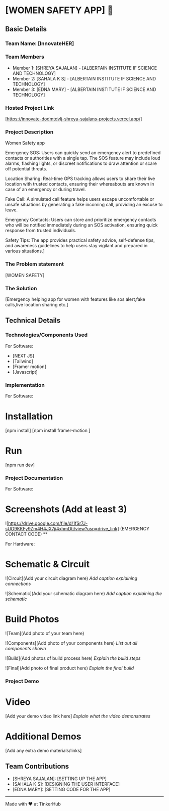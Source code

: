 # [WOMEN SAFETY APP] 🎯


## Basic Details
### Team Name: [InnovateHER]


### Team Members
- Member 1: [SHREYA SAJALAN] - [ALBERTAIN INSTITUTE IF SCIENCE AND TECHNOLOGY]
- Member 2: [SAHALA K S] - [ALBERTAIN INSTITUTE IF SCIENCE AND TECHNOLOGY]
- Member 3: [EDNA MARY] - [ALBERTAIN INSTITUTE IF SCIENCE AND TECHNOLOGY]

### Hosted Project Link
[https://innovate-dodmtdvlj-shreya-sajalans-projects.vercel.app/]

### Project Description
Women Safety app 

Emergency SOS:
Users can quickly send an emergency alert to predefined contacts or authorities with a single tap. The SOS feature may include loud alarms, flashing lights, or discreet notifications to draw attention or scare off potential threats.

Location Sharing:
Real-time GPS tracking allows users to share their live location with trusted contacts, ensuring their whereabouts are known in case of an emergency or during travel.

Fake Call:
A simulated call feature helps users escape uncomfortable or unsafe situations by generating a fake incoming call, providing an excuse to leave.

Emergency Contacts:
Users can store and prioritize emergency contacts who will be notified immediately during an SOS activation, ensuring quick response from trusted individuals.

Safety Tips:
The app provides practical safety advice, self-defense tips, and awareness guidelines to help users stay vigilant and prepared in various situations.]

### The Problem statement
[WOMEN SAFETY]

### The Solution
[Emergency helping app for women with features like sos alert,fake calls,live location sharing etc.]

## Technical Details
### Technologies/Components Used
For Software:
- [NEXT JS]
- [Tailwind]
- [Framer motion]
- [Javascript]

### Implementation
For Software:
# Installation

[npm install]
[npm install framer-motion ]

# Run
[npm run dev]

### Project Documentation
For Software:

# Screenshots (Add at least 3)
![https://drive.google.com/file/d/1fSr7J-sUO9KKFy9Zm4H4JX7ji4xhmDti/view?usp=drive_link]
(EMERGENCY CONTACT CODE)
**

For Hardware:

# Schematic & Circuit
![Circuit](Add your circuit diagram here)
*Add caption explaining connections*

![Schematic](Add your schematic diagram here)
*Add caption explaining the schematic*

# Build Photos
![Team](Add photo of your team here)


![Components](Add photo of your components here)
*List out all components shown*

![Build](Add photos of build process here)
*Explain the build steps*

![Final](Add photo of final product here)
*Explain the final build*

### Project Demo
# Video
[Add your demo video link here]
*Explain what the video demonstrates*

# Additional Demos
[Add any extra demo materials/links]

## Team Contributions
- [SHREYA SAJALAN]: [SETTING UP THE APP]
- [SAHALA K S]: [DESIGNING THE USER INTERFACE]
- [EDNA MARY]: [SETTING CODE FOR THE APP]

---
Made with ❤️ at TinkerHub
